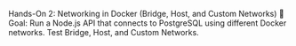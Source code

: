 Hands-On 2: Networking in Docker (Bridge, Host, and Custom Networks)
🎯 Goal:
Run a Node.js API that connects to PostgreSQL using different Docker networks.
Test Bridge, Host, and Custom Networks.
